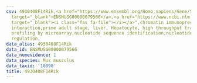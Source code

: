 ```yaml
---
csv: 4930408F14Rik,<a href="https://www.ensembl.org/Homo_sapiens/Gene/Summary?db=core;g=ENSMUSG00000079566"
  target="_blank">ENSMUSG00000079566</a>,<a href="https://www.ncbi.nlm.nih.gov/pubmed/23834426"
  target="_blank"><i class="fas fa-file"></i></a>",chromatin immunoprecipitation assay,direct
  interaction,prime adult stage, liver, Hepatocyte, high throughput transcription
  profiling by microarray,nucleotide sequence identification,nucleotide sequence identification,transcriptional
  regulation,
data_alias: 4930408F14Rik
data_id: ENSMUSG00000079566
data_numevidence: 1
data_species: Mus musculus
data_taxid: '10090'
title: 4930408F14Rik
---
```

